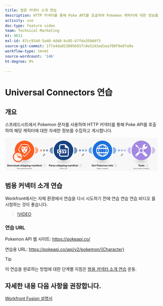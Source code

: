 ```yaml
---
title: 범용 커넥터 소개 연습
description: HTTP 커넥터를 통해 Poke API를 호출하여 Pokemon 캐릭터에 대한 정보를 수집하고 게시하는 방법을 알아봅니다. [!DNL Adobe Workfront Fusion].
activity: use
doc-type: feature video
team: Technical Marketing
kt: 9011
exl-id: 87cc93a0-5ad8-4d40-bc85-b7fda35b0df3
source-git-commit: 1f7a4da813805691fc0e52d3ad1ea708f9e07a9a
workflow-type: tm+mt
source-wordcount: '146'
ht-degree: 0%

---
```


# Universal Connectors 연습

## 개요

스프레드시트에서 Pokemon 문자를 사용하여 HTTP 커넥터를 통해 Poke API를 호출하여 해당 캐릭터에 대한 자세한 정보를 수집하고 게시합니다.

![Fusion 시나리오의 이미지](assets/universal-connectors-and-routing-1.png)

## 범용 커넥터 소개 연습

Workfront에서는 자체 환경에서 연습을 다시 시도하기 전에 연습 연습 연습 비디오 를 시청하는 것이 좋습니다.

>[!VIDEO](https://video.tv.adobe.com/v/335270/?quality=12)

### 연습 URL

Pokemon API 웹 사이트: https://pokeapi.co/

연습용 URL: https://pokeapi.co/api/v2/pokemon/{Character}

>[!TIP]
>
>이 연습을 완료하는 방법에 대한 단계별 지침은 [범용 커넥터 소개 연습](https://experienceleague.adobe.com/docs/workfront-learn/tutorials-workfront/fusion/exercises/introduction-to-universal-connectors.html?lang=en) 운동.


## 자세한 내용 다음 사항을 권장합니다.

[Workfront Fusion 설명서](https://experienceleague.adobe.com/docs/workfront/using/adobe-workfront-fusion/workfront-fusion-2.html?lang=en)
